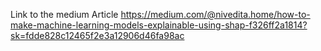 Link to the medium Article https://medium.com/@nivedita.home/how-to-make-machine-learning-models-explainable-using-shap-f326ff2a1814?sk=fdde828c12465f2e3a12906d46fa98ac 
